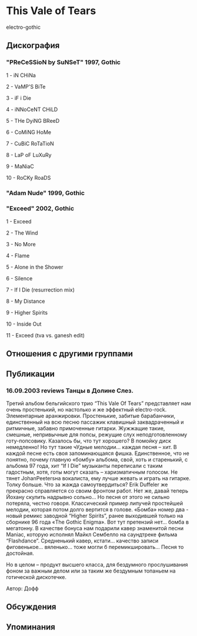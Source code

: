 # This Vale of Tears

electro-gothic

## Дискография

### "PReCeSSioN by SuNSeT" 1997, Gothic

1 -  iN CHiNa
 
2 -  VaMP'S BiTe
 
3 -  iF i Die
 
4 -  iNNoCeNT CHiLD
 
5 -  THe DyiNG BReeD
 
6 -  CoMiNG HoMe
 
7 -  CuBiC RoTaTioN
 
8 -  LaP oF LuXuRy
 
9 -  MaNiaC
 
10 -  RoCKy RoaDS

### "Adam Nude" 1999, Gothic



### "Exceed" 2002, Gothic

1 -  Exceed
 
2 -  The Wind
 
3 -  No More 
 
4 -  Flame
 
5 -  Alone in the Shower
 
6 -  Silence
 
7 -  If I Die (resurrection mix)
 
8 -  My Distance
 
9 -  Higher Spirits
 
10 -  Inside Out
 
11 -  Exceed (tva vs. ganesh edit)


## Отношения с другими группами


## Публикации

### 16.09.2003 reviews Танцы в Долине Слез.

<P>Третий альбом бельгийского трио “This Vale Of Tears” представляет нам очень простенький, но настолько и же эффектный electro-rock. Элементарные аранжировки. Простенькие, забитые барабанчики, единственный на всю песню пассажик клавишный заквадраченный и ритмичные, забавно примоченные гитарки. Жужжащие такие, смешные, непривычные для попсы, режущие слух неподготовленному готу-попсовику. Казалось бы, что тут хорошего? В помойку диск немедленно! Но тут такие чУдные мелодии… каждая песня – хит. В каждой песне есть своя запоминающаяся фишка. Единственное, что не понятно, почему главную «бомбу» альбома, свой, хоть и старенький, с альбома 97 года, хит “If I Die” музыканты переписали с таким гадостным, хотя, готы могут сказать – харизматичным голосом. Не тянет JohanPeetersна вокалиста, ему лучше жевать и играть на гитарке. Толку больше. Что за жажда самоутвердиться? Erik Duffeler же прекрасно справляется со своим фронтом работ. Нет же, давай теперь Йохану скулить надрывно сольно… Но песня от этого не сильно потеряла, честно говоря. Классический пример липучей простейшей мелодии, которая потом долго вертится в голове. «Бомба» номер два - новый ремикс заводной “Higher Spirits”, ранее выходившей только на сборнике 96 года «The Gothic Enigma». Вот тут претензий нет… бомба в мегатонну. В качестве бонуса нам подарили кавер знаменитой песни Maniac, которую исполнял Майкл Сембелло на саундтреке фильма “Flashdance”. Средненький кавер, кстати… качество записи фиговенькое… вяленько… тоже могли б перемикшировать… Песня то достойная. <BR></P>
<P>Но в целом – продукт высшего класса, для бездумного прослушивания фоном за важным делом или за таким же бездумным топаньем на готической дискотечке.</P>
Автор: Дофф


## Обсуждения


## Упоминания

